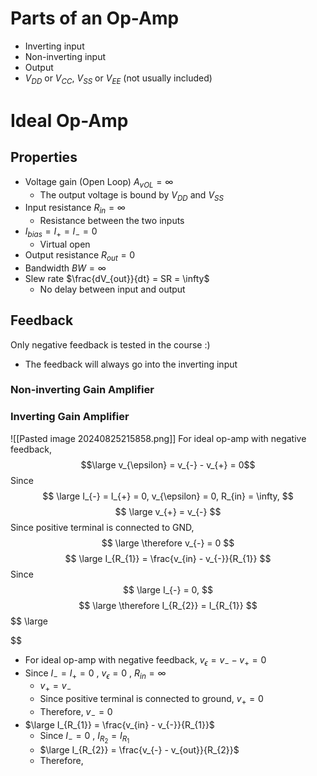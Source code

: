 # Parts of an Op-Amp
- Inverting input
- Non-inverting input
- Output
- $V_{DD}$ or $V_{CC}$, $V_{SS}$ or $V_{EE}$ (not usually included)

# Ideal Op-Amp
## Properties
- Voltage gain (Open Loop) $A_{vOL} = \infty$
	-  The output voltage is bound by $V_{DD}$ and $V_{SS}$
- Input resistance $R_{in} = \infty$
	- Resistance between the two inputs
- $I_{bias} = I_{+} = I_{-} = 0$
	- Virtual open
- Output resistance $R_{out} = 0$
- Bandwidth $BW = \infty$
- Slew rate $\frac{dV_{out}}{dt} = SR = \infty$
	- No delay between input and output
## Feedback
Only negative feedback is tested in the course :)
- The feedback will always go into the inverting input
### Non-inverting Gain Amplifier

### Inverting Gain Amplifier
![[Pasted image 20240825215858.png]]
For ideal op-amp with negative feedback,
$$\large v_{\epsilon} = v_{-} - v_{+} = 0$$
Since
$$
\large
I_{-} = I_{+} = 0,
v_{\epsilon} = 0,
R_{in} = \infty,
$$
$$
\large
v_{+} = v_{-}
$$
Since positive terminal is connected to GND,
$$
\large
\therefore v_{-} = 0
$$
$$
\large
I_{R_{1}} = \frac{v_{in} - v_{-}}{R_{1}}
$$
Since
$$
\large
I_{-} = 0,
$$
$$
\large
\therefore I_{R_{2}} = I_{R_{1}}
$$
$$
\large

$$
- For ideal op-amp with negative feedback, $v_{\epsilon} = v_{-} - v_{+} = 0$
- Since $I_{-} = I_{+} = 0$ , $v_{\epsilon} = 0$ , $R_{in} = \infty$
	- $v_{+} = v_{-}$
	- Since positive terminal is connected to ground, $v_{+} = 0$
	- Therefore, $v_{-} = 0$
- $\large I_{R_{1}} = \frac{v_{in} - v_{-}}{R_{1}}$
	- Since $I_{-} = 0$ , $I_{R_{2}} = I_{R_{1}}$
	- $\large I_{R_{2}} = \frac{v_{-} - v_{out}}{R_{2}}$
	- Therefore, 
